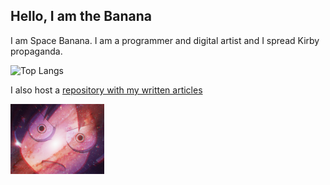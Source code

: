 ## Hello, I am the Banana
I am Space Banana. I am a programmer and digital artist and I spread Kirby propaganda.
   
![Top Langs](https://github-readme-stats.vercel.app/api/top-langs/?username=spacebanana420&layout=compact&theme=dark)

I also host a [repository with my written articles](https://github.com/spacebanana420/writtenworks)

<img src="img/Yukaridromeda_quarter.png" width="150" />

